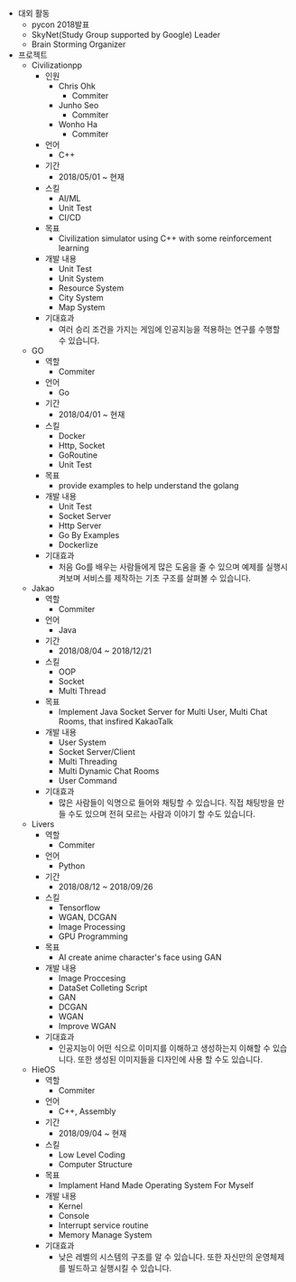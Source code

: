 - 대외 활동
  - pycon 2018발표
  - SkyNet(Study Group supported by Google) Leader
  - Brain Storming Organizer
- 프로젝트
  - Civilizationpp
    - 인원
      - Chris Ohk
        - Commiter
      - Junho Seo
        - Commiter
      - Wonho Ha
        - Commiter
    - 언어
      - C++
    - 기간
      - 2018/05/01 ~ 현재
    - 스킬
      - AI/ML
      - Unit Test
      - CI/CD
    - 목표
      - Civilization simulator using C++ with some reinforcement learning
    - 개발 내용
      - Unit Test
      - Unit System
      - Resource System
      - City System
      - Map System
    - 기대효과
      - 여러 승리 조건을 가지는 게임에 인공지능을 적용하는 연구를 수행할 수 있습니다.
  - GO
    - 역할
      - Commiter
    - 언어
      - Go
    - 기간
      - 2018/04/01 ~ 현재
    - 스킬
      - Docker
      - Http, Socket
      - GoRoutine
      - Unit Test
    - 목표
      - provide examples to help understand the golang
    - 개발 내용
      - Unit Test
      - Socket Server
      - Http Server
      - Go By Examples
      - Dockerlize
    - 기대효과
      - 처음 Go를 배우는 사람들에게 많은 도움을 줄 수 있으며 예제를 실행시켜보며 서비스를 제작하는 기초 구조를 살펴볼 수 있습니다.
  - Jakao
    - 역할
      - Commiter
    - 언어
      - Java
    - 기간
      - 2018/08/04 ~ 2018/12/21
    - 스킬
      - OOP
      - Socket
      - Multi Thread
    - 목표
      - Implement Java Socket Server for Multi User, Multi Chat Rooms, that insfired KakaoTalk
    - 개발 내용
      - User System
      - Socket Server/Client
      - Multi Threading
      - Multi Dynamic Chat Rooms
      - User Command
    - 기대효과
      - 많은 사람들이 익명으로 들어와 채팅할 수 있습니다. 직접 채팅방을 만들 수도 있으며 전혀 모르는 사람과 이야기 할 수도 있습니다.
  - Livers
    - 역할
      - Commiter
    - 언어
      - Python
    - 기간
      - 2018/08/12 ~ 2018/09/26
    - 스킬
      - Tensorflow
      - WGAN, DCGAN
      - Image Processing
      - GPU Programming
    - 목표
      - AI create anime character's face using GAN
    - 개발 내용
      - Image Proccesing
      - DataSet Colleting Script
      - GAN
      - DCGAN
      - WGAN
      - Improve WGAN
    - 기대효과
      - 인공지능이 어떤 식으로 이미지를 이해하고 생성하는지 이해할 수 있습니다. 또한 생성된 이미지들을 디자인에 사용 할 수도 있습니다.
  - HieOS
    - 역할
      - Commiter
    - 언어
      - C++, Assembly
    - 기간
      - 2018/09/04 ~ 현재
    - 스킬
      - Low Level Coding
      - Computer Structure
    - 목표
      - Implament Hand Made Operating System For Myself
    - 개발 내용
      - Kernel
      - Console
      - Interrupt service routine
      - Memory Manage System
    - 기대효과
      - 낮은 레벨의 시스템의 구조를 알 수 있습니다. 또한 자신만의 운영체제를 빌드하고 실행시킬 수 있습니다.